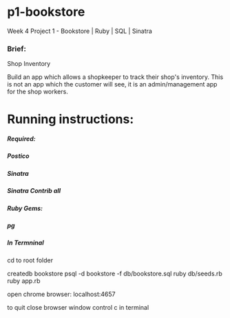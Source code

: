# p1-bookstore
Week 4 Project 1 - Bookstore | Ruby | SQL | Sinatra


### Brief:
Shop Inventory

Build an app which allows a shopkeeper to track their shop's inventory. This is not an app which the customer will see, it is an admin/management app for the shop workers.


# Running instructions:

##### Required:
##### Postico
##### Sinatra
##### Sinatra Contrib all
##### Ruby Gems:
#####   pg
  
##### In Termninal
cd to root folder

createdb bookstore
psql -d bookstore -f db/bookstore.sql
ruby db/seeds.rb
ruby app.rb

open chrome browser: localhost:4657

to quit
close browser window
control c in terminal
